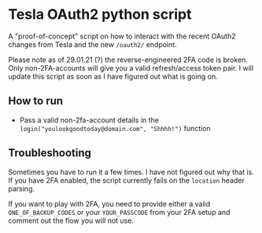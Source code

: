 # Tesla OAuth2 python script
A "proof-of-concept" script on how to interact with the recent OAuth2 changes from Tesla and the new `/oauth2/` endpoint.

Please note as of 29.01.21 (?) the reverse-engineered 2FA code is broken. Only non-2FA-accounts will give you a valid refresh/access token pair. I will update this script as soon as I have figured out what is going on.

## How to run
- Pass a valid non-2fa-account details in the `login("youlookgoodtoday@domain.com", "Shhhh!")` function

## Troubleshooting
Sometimes you have to run it a few times. I have not figured out why that is.
If you have 2FA enabled, the script currently fails on the `location` header parsing.

If you want to play with 2FA, you need to provide either a valid `ONE_OF_BACKUP_CODES` or your `YOUR_PASSCODE` from your 2FA setup and comment out the flow you will not use.

